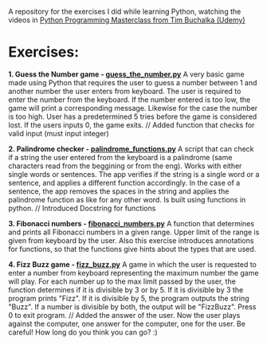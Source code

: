 A repository for the exercises I did while learning Python, watching the videos in [Python Programming Masterclass from Tim Buchalka (Udemy)](https://www.udemy.com/course/python-the-complete-python-developer-course/learn/lecture/17745272#overview)

# Exercises:

 **1. Guess the Number game - [guess_the_number.py](https://github.com/sebibrindus/python_exercises/blob/python_exercises/guess_the_number.py)**
 A very basic game made using Python that requires the user to guess a number between 1 and another number the user enters from keyboard.
 The user is required to enter the number from the keyboard. 
If the number entered is too low, the game will print a corresponding message. Likewise for the case the number is too high.
User has a predetermined 5 tries before the game is considered lost. If the users inputs 0, the game exits. // Added function that checks for valid input (must input integer)

**2. Palindrome checker - [palindrome_functions.py](https://github.com/sebibrindus/python_exercises/blob/python_exercises/palindrome_functions.py)**
A script that can check if a string the user entered from the keyboard is a palindrome (same characters read from the beggining or from the eng).
Works with either single words or sentences. The app verifies if the string is a single word or a sentence, and applies a different function accordingly. In the case of a sentence, the app removes the spaces in the string and applies the palindrome function as like for any other word. Is built using functions in python. // Introduced Docstring for functions

**3. Fibonacci numbers - [fibonacci_numbers.py](https://github.com/sebibrindus/python_exercises/blob/python_exercises/fibonacci_numbers.py)**
A function that determines and prints all Fibonacci numbers in a given range. Upper limit of the range is given from keyboard by the user. Also this exercise introduces annotations for functions, so that the functions give hints about the types that are used.

**4. Fizz Buzz game - [fizz_buzz.py](https://github.com/sebibrindus/python_exercises/blob/python_exercises/fizz_buzz.py)**
A game in which the user is requested to enter a number from keyboard representing the maximum number the game will play. For each number up to the max limit passed by the user, the function determines if it is divisible by 3 or by 5. If it is divisible by 3 the program prints "Fizz". If it is divisible by 5, the program outputs the string "Buzz". If a number is divisible by both, the output will be "FizzBuzz". Press 0 to exit program. // Added the answer of the user. Now the user plays against the computer, one answer for the computer, one for the user. Be careful! How long do you think you can go? :)
